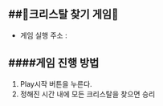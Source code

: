 ##💎크리스탈 찾기 게임💎
-----------------------

- 게임 실행 주소 : 

####게임 진행 방법
-----------------------


1. Play시작 버튼을 누른다.
2. 정해진 시간 내에 모든 크리스탈을 찾으면 승리